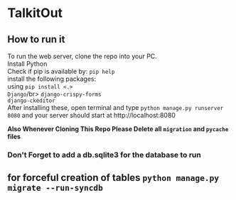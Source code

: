 # TalkitOut

## How to run it

To run the web server, clone the repo into your PC. </br>
Install Python </br>
Check if pip is available by: `pip help`</br>
install the following packages:</br>
using `pip install <.>` </br>
`Django`/br>
`django-crispy-forms`</br>
`django-ckeditor`</br>
After installing these, open terminal and type `python manage.py runserver 8080`  and your server should start at http://localhost:8080

**Also Whenever Cloning This Repo Please Delete all `migration` and `pycache `files**

### Don't Forget to add a db.sqlite3 for the database to run

## for forceful creation of tables `python manage.py migrate --run-syncdb `
